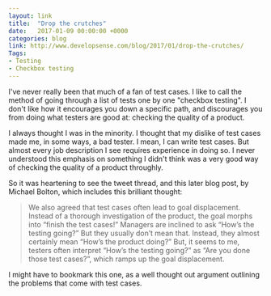 ```yaml
---
layout: link
title:  "Drop the crutches"
date:   2017-01-09 00:00:00 +0000
categories: blog
link: http://www.developsense.com/blog/2017/01/drop-the-crutches/
Tags: 
- Testing
- Checkbox testing
---
```


I've never really been that much of a fan of test cases. I like to call the method of going through a list of tests one by one "checkbox testing". I don't like how it encourages you down a specific path, and discourages you from doing what testers are good at: checking the quality of a product.

I always thought I was in the minority. I thought that my dislike of test cases made me, in some ways, a bad tester. I mean, I can write test cases. But almost every job description I see requires experience in doing so. I never understood this emphasis on something I didn't think was a very good way of checking the quality of a product throughly.

So it was heartening to see the tweet thread, and this later blog post, by Michael Bolton, which includes this brilliant thought:

>We also agreed that test cases often lead to goal displacement. Instead of a thorough investigation of the product, the goal morphs into “finish the test cases!” Managers are inclined to ask “How’s the testing going?” But they usually don’t mean that. Instead, they almost certainly mean “How’s the product doing?” But, it seems to me, testers often interpret “How’s the testing going?” as “Are you done those test cases?”, which ramps up the goal displacement.

I might have to bookmark this one, as a well thought out argument outlining the problems that come with test cases.
